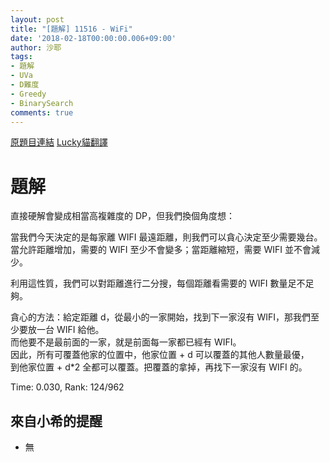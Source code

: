 ```yaml
---
layout: post
title: "[題解] 11516 - WiFi"
date: '2018-02-18T00:00:00.006+09:00'
author: 沙耶
tags:
- 題解
- UVa
- D難度
- Greedy
- BinarySearch
comments: true
---
```


[原題目連結](https://uva.onlinejudge.org/index.php?option=com_onlinejudge&Itemid=8&category=24&page=show_problem&problem=2511)
[Lucky貓翻譯](http://luckycat.kshs.kh.edu.tw/homework/q11516.htm)

# 題解

直接硬解會變成相當高複雜度的 DP，但我們換個角度想：

當我們今天決定的是每家離 WIFI 最遠距離，則我們可以貪心決定至少需要幾台。  
當允許距離增加，需要的 WIFI 至少不會變多；當距離縮短，需要 WIFI 並不會減少。

利用這性質，我們可以對距離進行二分搜，每個距離看需要的 WIFI 數量足不足夠。

貪心的方法：給定距離 d，從最小的一家開始，找到下一家沒有 WIFI，那我們至少要放一台 WIFI 給他。  
而他要不是最前面的一家，就是前面每一家都已經有 WIFI。  
因此，所有可覆蓋他家的位置中，他家位置 + d 可以覆蓋的其他人數量最優，  
到他家位置 + d*2 全都可以覆蓋。把覆蓋的拿掉，再找下一家沒有 WIFI 的。

Time: 0.030, Rank: 124/962

## 來自小希的提醒

- 無